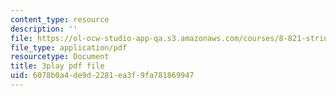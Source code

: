 ```yaml
---
content_type: resource
description: ''
file: https://ol-ocw-studio-app-qa.s3.amazonaws.com/courses/8-821-string-theory-and-holographic-duality-fall-2014/6078b0a4de9d2281ea3f9fa781869947_oXsC9bjMJA4.pdf
file_type: application/pdf
resourcetype: Document
title: 3play pdf file
uid: 6078b0a4-de9d-2281-ea3f-9fa781869947
---
```

